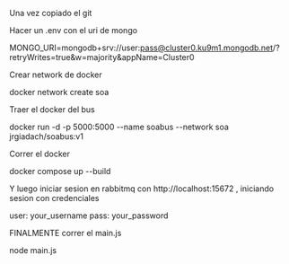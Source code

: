 Una vez copiado el git

Hacer un .env con el uri de mongo

MONGO_URI=mongodb+srv://user:pass@cluster0.ku9m1.mongodb.net/?retryWrites=true&w=majority&appName=Cluster0

Crear network de docker

docker network create soa

Traer el docker del bus

docker run -d -p 5000:5000 --name soabus --network soa jrgiadach/soabus:v1

Correr el docker

docker compose up --build

Y luego iniciar sesion en rabbitmq con http://localhost:15672 , iniciando sesion con credenciales

user: your_username
pass: your_password

FINALMENTE correr el main.js

node main.js
